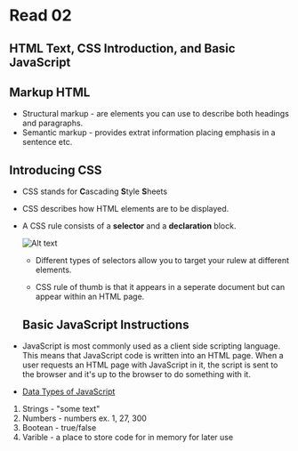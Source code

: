 # Read 02 #
## HTML Text, CSS Introduction, and Basic JavaScript ##

## Markup HTML ##

* Structural markup - are elements you can use to describe both headings and paragraphs. 
* Semantic markup - provides extrat information placing emphasis in a sentence etc. 

## Introducing CSS ##

* CSS stands for <b>C</b>ascading <b>S</b>tyle <b>S</b>heets

* CSS describes how HTML elements are to be displayed.

* A CSS rule consists of a <b>selector</b> and a <b>declaration</b> block.

  ![Alt text](https://www.w3schools.com/whatis/img_selector.gif "Image from W3Schools")
  
  * Different types of selectors allow you to target your rulew at different elements.
  
  * CSS rule of thumb is that it appears in a seperate document but can appear within an HTML page.
  
  ## Basic JavaScript Instructions ##
  
* JavaScript is most commonly used as a client side scripting language. This means that JavaScript code is written into an HTML page. When a user requests an HTML page with JavaScript in it, the script is sent to the browser and it's up to the browser to do something with it.
  
* <u>Data Types of JavaScript</u>
  
1. Strings - "some text"
2. Numbers - numbers ex. 1, 27, 300
3. Bootean - true/false
4. Varible - a place to store code for in memory for later use
